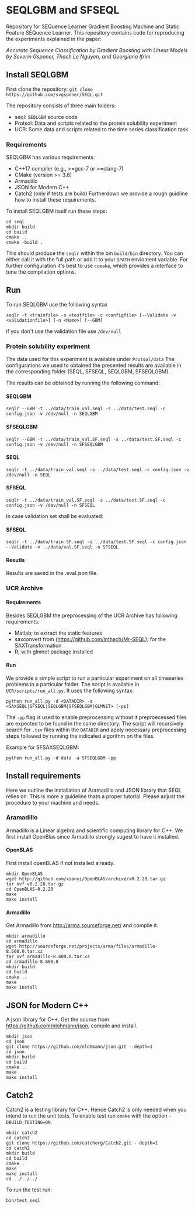 # SEQLGBM and SFSEQL
Repository for SEQuence Learner Gradient Boosting Machine and Static Feature SEQuence Learner.
This repository contains code for reproducing the experiments explained in the paper:

*Accurate Sequence Classification by Gradient Boosting with Linear Models by Severin Gsponer, Thach Le Nguyen, and Georgiana Ifrim*


## Install SEQLGBM
First clone the repository:
`git clone https://github.com/svgsponer/SEQL.git`

The repository consists of three main folders:
- seql: `SEQLGBM` source code 
- Protsol: Data and scripts related to the protein solubility experiment
- UCR: Some data and scripts related to the time series classification task


### Requirements
SEQLGBM has various requirements:
- C++17 compiler (e.g., >=gcc-7 or >=clang-7)
- CMake (version >= 3.8)
- Armadillo
- JSON for Modern C++
- Catch2 (only if tests are build)
Furtherdown we provide a rough guidline how to install these requirements.
   
To install SEQLGBM itself run these steps:
```
cd seql
mkdir build
cd build
cmake .. 
cmake -build .
```
This should produce the `seqlr` within the bin `build/bin` directory.
You can either call it with the full path or add it to your `$PATH` envioment variable.
For further configuration it's best to use `ccmake`, which provides a
interface to tune the compilation options.


## Run

To run SEQLGBM use the following syntax

```
seqlr -t <trainfile> -s <testfile> -c <configfile> [--Validate -v <validationfile>] [-n <Name>] [--GBM] 
```
if you don't use the validation file use `/dev/null`


### Protein solubility experiment

The data used for this experiment is available under `Protsol/data`
The configurations we used to obtained the presented results are available in the corresponding folder (SEQL, SFSEQL, SEQLGBM, SFSEQLGBM).

The results can be obtained by running the following command:
#### SEQLGBM
```
seqlr --GBM -t ../data/train_val.seql -s ../data/test.seql -c config.json -v /dev/null -n SEQLGBM
```
#### SFSEQLGBM
```
seqlr --GBM -t ../data/train_val.SF.seql -s ../data/test.SF.seql -c config.json -v /dev/null -n SFSEQLGBM
```
#### SEQL
```
seqlr -t ../data/train_val.seql -s ../data/test.seql -c config.json -v /dev/null -n SEQL
```
#### SFSEQL
```
seqlr -t ../data/train_val.SF.seql -s ../data/test.SF.seql -c config.json -v /dev/null -n SFSEQL
```

In case validation set shall be evaluated:
#### SFSEQL
```
seqlr -t ../data/train.SF.seql -s ../data/test.SF.seql -c config.json --Validate -v ../data/val.SF.seql -n SFSEQL
```

#### Resutls
Results are saved in the .eval.json file.


### UCR Archive
#### Requirements
Besides SEQLGBM the preprocessing of the UCR Archive has following requirements:

- Matlab; to extract the static features
- saxconvert from (https://github.com/lnthach/Mr-SEQL); for the SAXTransformation
- R; with glmnet package installed

#### Run
We provide a simple script to run a particular experiment on all timeseries problems in a particular folder. The script is available in `UCR/scripts/run_all.py`. It uses the following syntax:
```
python run_all.py -d <DATADIR> -a <SAXSEQL|SFSEQL|SEQLGBM|SFSEQLGBM|GLMNET> [-pp]
```

The `-pp` flag is used to enable preprocessing without it preproecessed files are expected to be found in the same directory.
The script will recursively search for `.tsv` files within the `DATADIR` and apply necessary preprocessing steps followed by running the indicated algorithm on the files.

Example for SFSAXSEQLGBM:
```
python run_all.py -d data -a SFSEQLGBM -pp
```

<!-- #### Results -->
<!-- To collect the results -->

## Install requirements
Here we outline the installation of Aramadillo and JSON library that SEQL relies on. This is more a guideline thatn a proper tutorial.
Please adjust the procedure to your machine and needs.

### Aramadillo
Armadillo is a Linear algebra and scientific computing library for C++.
We first install OpenBlas since Armadillo strongly sugest to have it installed.

#### OpenBLAS
First install openBLAS if not installed already.
```
mkdir OpenBLAS
wget http://github.com/xianyi/OpenBLAS/archive/v0.2.20.tar.gz
tar xvf v0.2.20.tar.gz
cd OpenBLAS-0.2.20
make
make install
```

#### Armadillo
Get Armadillo from http://arma.sourceforge.net/ and compile it.
```
mkdir armadillo
cd armadillo
wget http://sourceforge.net/projects/arma/files/armadillo-8.600.0.tar.xz
tar xvf armadillo-8.600.0.tar.xz
cd armadillo-8.600.0
mkdir build
cd build 
cmake ..
make
make install
```

## JSON for Modern C++
A json library for C++.
Get the source from https://github.com/nlohmann/json, compile and install.
```
mkdir json
cd json
git clone https://github.com/nlohmann/json.git --depth=1
cd json
mkdir build
cd build
cmake ..
make
make install
```

## Catch2
Catch2 is a testing library for C++.
Hence Catch2 is only needed when you intend to run the unit tests.
To enable test run `cmake` with  the option `-DBUILD_TESTING=ON`.

```
mkdir catch2
cd catch2
git clone https://github.com/catchorg/Catch2.git --depth=1
cd catch2
mkdir build
cd build
cmake .
make
make install
cd ../../../
```

To run the test run:
```
bin/test_seql
```
